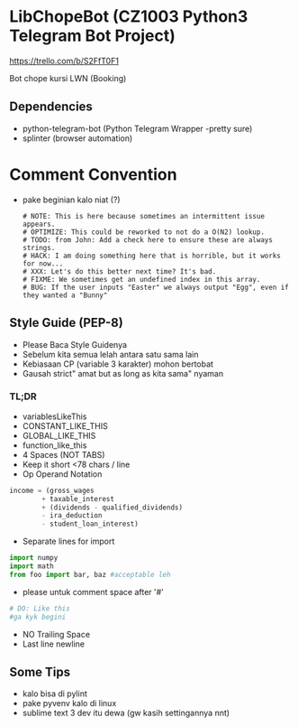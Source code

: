 # LibChopeBot (CZ1003 Python3 Telegram Bot Project)
https://trello.com/b/S2FfT0F1

Bot chope kursi LWN (Booking)

## Dependencies
- python-telegram-bot (Python Telegram Wrapper -pretty sure)
- splinter (browser automation)

# Comment Convention 
- pake beginian kalo niat (?)
    
      # NOTE: This is here because sometimes an intermittent issue appears.
      # OPTIMIZE: This could be reworked to not do a O(N2) lookup.
      # TODO: from John: Add a check here to ensure these are always strings.
      # HACK: I am doing something here that is horrible, but it works for now...
      # XXX: Let's do this better next time? It's bad.
      # FIXME: We sometimes get an undefined index in this array.
      # BUG: If the user inputs "Easter" we always output "Egg", even if they wanted a "Bunny"

## Style Guide (PEP-8)
- Please Baca Style Guidenya 
- Sebelum kita semua lelah antara satu sama lain
- Kebiasaan CP (variable 3 karakter) mohon bertobat
- Gausah strict" amat but as long as kita sama" nyaman

### TL;DR
- variablesLikeThis
- CONSTANT_LIKE_THIS
- GLOBAL_LIKE_THIS
- function_like_this
- 4 Spaces (NOT TABS) 
- Keep it short <78 chars / line
- Op Operand Notation
```python
income = (gross_wages
        + taxable_interest
        + (dividends - qualified_dividends)
        - ira_deduction
        - student_loan_interest)
```
- Separate lines for import
```python
import numpy
import math
from foo import bar, baz #acceptable leh
```
- please untuk comment space after '#'
```python
# DO: Like this
#ga kyk begini
```
- NO Trailing Space
- Last line newline

## Some Tips
- kalo bisa di pylint
- pake pyvenv kalo di linux
- sublime text 3 dev itu dewa (gw kasih settingannya nnt)
